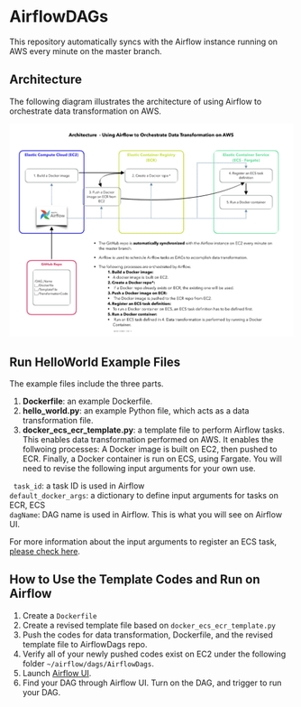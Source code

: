 # AirflowDAGs
This repository automatically syncs with the Airflow instance running on AWS every minute on the master branch.

## Architecture
The following diagram illustrates the architecture of using Airflow to orchestrate data transformation on AWS.


![System diagram for using Airflow on AWS](/image/airflow_v5.png)


## Run HelloWorld Example Files
The example files include the three parts\. 
1. **Dockerfile**: an example Dockerfile.
1. **hello_world.py**: an example Python file, which acts as a data transformation file.
1. **docker_ecs_ecr_template.py**: a template file to perform Airflow tasks. This enables data transformation performed on AWS. It enables the follwoing processes: A Docker image is built on EC2, then pushed to ECR. Finally, a Docker container is run on ECS, using Fargate. You will need to revise the following input arguments for your own use.


``` task_id```: a task ID is used in Airflow <br>
``` default_docker_args ```: a dictionary to define input arguments for tasks on ECR, ECS <br>
``` dagName ```: DAG name is used in Airflow. This is what you will see on Airflow UI.


For more information about the input arguments to register an ECS task,
[please check here](https://boto3.amazonaws.com/v1/documentation/api/latest/reference/services/ecs.html#ECS.Client.register_task_definition).


## How to Use the Template Codes and Run on Airflow
1. Create a ```Dockerfile```
1. Create a revised template file based on  ```docker_ecs_ecr_template.py```
1. Push the codes for data transformation, Dockerfile, and the revised template file to AirflowDags repo. 
1. Verify all of your newly pushed codes exist on EC2 under the following folder ``` ~/airflow/dags/AirflowDags ```.
1. Launch [Airflow UI](https://fst-apc-airflow.agro.services/admin/).
1. Find your DAG through Airflow UI. Turn on the DAG, and trigger to run your DAG.
